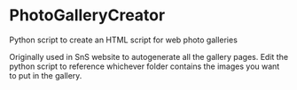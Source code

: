 # PhotoGalleryCreator
Python script to create an HTML script for web photo galleries

Originally used in SnS website to autogenerate all the gallery pages. Edit the python script to reference whichever folder contains the images you want to put in the gallery.
